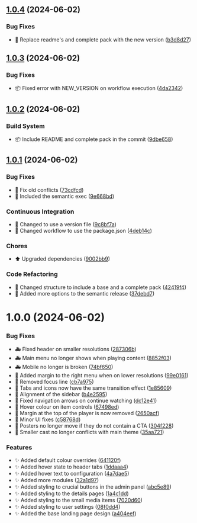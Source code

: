## [1.0.4](https://github.com/JamsRepos/Jamfin/compare/v1.0.3...v1.0.4) (2024-06-02)

### Bug Fixes

* :bug: Replace readme's and complete pack with the new version ([b3d8d27](https://github.com/JamsRepos/Jamfin/commit/b3d8d27a45f180b474974e97b3f62d97635d7228))

## [1.0.3](https://github.com/JamsRepos/Jamfin/compare/v1.0.2...v1.0.3) (2024-06-02)

### Bug Fixes

* :package: Fixed error with NEW_VERSION on workflow execution ([4da2342](https://github.com/JamsRepos/Jamfin/commit/4da23427c7942650b6b04d6265c24820c11974df))

## [1.0.2](https://github.com/JamsRepos/Jamfin/compare/v1.0.1...v1.0.2) (2024-06-02)

### Build System

* :package: Include README and complete pack in the commit ([9dbe658](https://github.com/JamsRepos/Jamfin/commit/9dbe6588c05797191abd42f2a8970447065121a8))

## [1.0.1](https://github.com/JamsRepos/Jamfin/compare/v1.0.0...v1.0.1) (2024-06-02)

### Bug Fixes

* :bug: Fix old conflicts ([73cdfcd](https://github.com/JamsRepos/Jamfin/commit/73cdfcd905c552d848fc8113eb8315a9fd7ef429))
* :bug: Included the semantic exec ([9e668bd](https://github.com/JamsRepos/Jamfin/commit/9e668bd3008059963876ab6fd7494996b5777ece))

### Continuous Integration

* :rocket: Changed to use a version file ([9c8bf7a](https://github.com/JamsRepos/Jamfin/commit/9c8bf7aa95220af1ae35145bd5149ee478fdec36))
* :rocket: Changed workflow to use the package.json ([4deb14c](https://github.com/JamsRepos/Jamfin/commit/4deb14c55b9128837926e90e2e7cc884d6e30b20))

### Chores

* :arrow_up: Upgraded dependencies ([9002bb9](https://github.com/JamsRepos/Jamfin/commit/9002bb9c3cce167ab40e1f90dd1533a20aa28dd1))

### Code Refactoring

* :art: Changed structure to include a base and a complete pack ([42419f4](https://github.com/JamsRepos/Jamfin/commit/42419f4f0bb233dc3674d6eeae61f8a3aa0604a6))
* :lipstick: Added more options to the semantic release ([37debd7](https://github.com/JamsRepos/Jamfin/commit/37debd78f8ce522008452f84692e036ee3cdb677))

# 1.0.0 (2024-06-02)


### Bug Fixes

* :ambulance: Fixed header on smaller resolutions ([287306b](https://github.com/JamsRepos/Jamfin/commit/287306bdb17e48ba7c539b48bae0a48264cf4232))
* :ambulance: Main menu no longer shows when playing content ([8852f03](https://github.com/JamsRepos/Jamfin/commit/8852f034ade9d56cc087f36188c3a5110d2c8933))
* :ambulance: Mobile no longer is broken ([74bf650](https://github.com/JamsRepos/Jamfin/commit/74bf650081b4a71d9e39500c02768a7d4f2aca95))
* :art: Added margin to the right menu when on lower resolutions ([99e0161](https://github.com/JamsRepos/Jamfin/commit/99e016177458b8ed594518de078465babe47e86c))
* :art: Removed focus line ([cb7a975](https://github.com/JamsRepos/Jamfin/commit/cb7a975b11339cc13a1fd2e5857d83a13c7b67c6))
* :art: Tabs and icons now have the same transition effect ([1e85609](https://github.com/JamsRepos/Jamfin/commit/1e85609247b6c1c93cb3c919ee064b3de0f8fce7))
* :bug: Alignment of the sidebar ([b4e2595](https://github.com/JamsRepos/Jamfin/commit/b4e2595babce406532d71d8633f8a443bfd79312))
* :bug: Fixed navigation arrows on continue watching ([dc12e41](https://github.com/JamsRepos/Jamfin/commit/dc12e41d2b5c3dc4485758185ecf886fb4b18556))
* :bug: Hover colour on item controls ([67498ed](https://github.com/JamsRepos/Jamfin/commit/67498ed6d09789edabdd99cf67e2eed19a3314f7))
* :bug: Margin at the top of the player is now removed ([2650acf](https://github.com/JamsRepos/Jamfin/commit/2650acfcacd820193b6e35ada247da3a0a3c777c))
* :bug: Minor UI fixes ([c58768d](https://github.com/JamsRepos/Jamfin/commit/c58768d56bca357b4711f673335e46afedd6dd3e))
* :bug: Posters no longer move if they do not contain a CTA ([304f228](https://github.com/JamsRepos/Jamfin/commit/304f2288254947269cb4d83435ae3e3f21b50101))
* :bug: Smaller cast no longer conflicts with main theme ([35aa721](https://github.com/JamsRepos/Jamfin/commit/35aa721fe5424b35a777f96f4645f5dd9fb17059))


### Features

* :sparkles: Added default colour overrides ([641120f](https://github.com/JamsRepos/Jamfin/commit/641120fe830e210297e1547b8f871f6757a6008b))
* :sparkles: Added hover state to header tabs ([1ddaaa4](https://github.com/JamsRepos/Jamfin/commit/1ddaaa45362422353bd357d6e4abc3974328d269))
* :sparkles: Added hover text to configuration ([4a7dae5](https://github.com/JamsRepos/Jamfin/commit/4a7dae5b728a7fe42aac572bc99a2b799957a938))
* :sparkles: Added more modules ([32a1d97](https://github.com/JamsRepos/Jamfin/commit/32a1d97568726f3de94fd0f3a3e8768d34420653))
* :sparkles: Added styling to crucial buttons in the admin panel ([abc5e89](https://github.com/JamsRepos/Jamfin/commit/abc5e89efd4f09ed46052b260951fc10b4fe73c5))
* :sparkles: Added styling to the details pages ([1a4c1dd](https://github.com/JamsRepos/Jamfin/commit/1a4c1ddee0a55024cd3d1b904777453a6ca1cda0))
* :sparkles: Added styling to the small media items ([7020d60](https://github.com/JamsRepos/Jamfin/commit/7020d60eb1cb1cc241badded3b49f15a730eff7a))
* :sparkles: Added styling to user settings ([08f0dd4](https://github.com/JamsRepos/Jamfin/commit/08f0dd4fb347839fb266b36a3ff769e92c4e2b32))
* :sparkles: Added the base landing page design ([a404eef](https://github.com/JamsRepos/Jamfin/commit/a404eef9e4b4728568304d9314e7d816f015a5fa))
